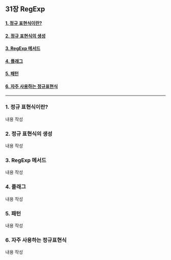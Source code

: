 ## 31장 RegExp

#### [1. 정규 표현식이란?](#1.-정규-표현식이란?)
#### [2. 정규 표현식의 생성](#2.-정규-표현식의-생성)
#### [3. RegExp 메서드](#3.-RegExp-메서드)
#### [4. 플래그](#4.-플래그)
#### [5. 패턴](#5.-패턴)
#### [6. 자주 사용하는 정규표현식](#6.-자주-사용하는-정규표현식)

***

### 1. 정규 표현식이란?

내용 작성

### 2. 정규 표현식의 생성

내용 작성

### 3. RegExp 메서드

내용 작성

### 4. 플래그

내용 작성

### 5. 패턴

내용 작성

### 6. 자주 사용하는 정규표현식

내용 작성

